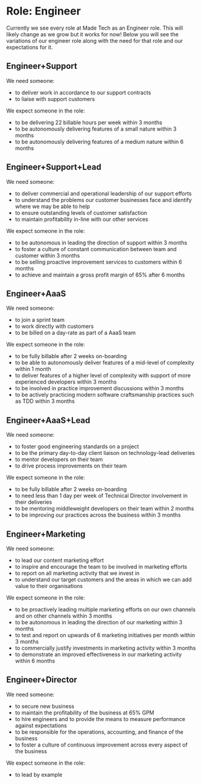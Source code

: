 # Role: Engineer

Currently we see every role at Made Tech as an Engineer role. This will likely
change as we grow but it works for now! Below you will see the variations of
our engineer role along with the need for that role and our expectations for it.

## Engineer+Support

We need someone:

- to deliver work in accordance to our support contracts
- to liaise with support customers

We expect someone in the role:

- to be delivering 22 billable hours per week within 3 months
- to be autonomously delivering features of a small nature within 3 months
- to be autonomously delivering features of a medium nature within 6 months

## Engineer+Support+Lead

We need someone:

- to deliver commercial and operational leadership of our support efforts
- to understand the problems our customer businesses face and identify where we may be able to help
- to ensure outstanding levels of customer satisfaction
- to maintain profitability in-line with our other services

We expect someone in the role:

- to be autonomous in leading the direction of support within 3 months
- to foster a culture of constant communication between team and customer within 3 months
- to be selling proactive improvement services to customers within 6 months
- to achieve and maintain a gross profit margin of 65% after 6 months

## Engineer+AaaS

We need someone:

- to join a sprint team
- to work directly with customers
- to be billed on a day-rate as part of a AaaS team

We expect someone in the role:

- to be fully billable after 2 weeks on-boarding
- to be able to autonomously deliver features of a mid-level of complexity within 1 month
- to deliver features of a higher level of complexity with support of more experienced developers within 3 months
- to be involved in practice improvement discussions within 3 months
- to be actively practicing modern software craftsmanship practices such as TDD within 3 months

## Engineer+AaaS+Lead

We need someone:

- to foster good engineering standards on a project
- to be the primary day-to-day client liaison on technology-lead deliveries
- to mentor developers on their team
- to drive process improvements on their team

We expect someone in the role:

- to be fully billable after 2 weeks on-boarding
- to need less than 1 day per week of Technical Director involvement in their deliveries
- to be mentoring middleweight developers on their team within 2 months
- to be improving our practices across the business within 3 months

## Engineer+Marketing

We need someone:

- to lead our content marketing effort
- to inspire and encourage the team to be involved in marketing efforts
- to report on all marketing activity that we invest in
- to understand our target customers and the areas in which we can add value to their organisations

We expect someone in the role:

- to be proactively leading multiple marketing efforts on our own channels and on other channels within 3 months
- to be autonomous in leading the direction of our marketing within 3 months
- to test and report on upwards of 6 marketing initiatives per month within 3 months
- to commercially justify investments in marketing activity within 3 months
- to demonstrate an improved effectiveness in our marketing activity within 6 months

## Engineer+Director

We need someone:

- to secure new business
- to maintain the profitability of the business at 65% GPM
- to hire engineers and to provide the means to measure performance against expectations
- to be responsible for the operations, accounting, and finance of the business
- to foster a culture of continuous improvement across every aspect of the business

We expect someone in the role:

- to lead by example

